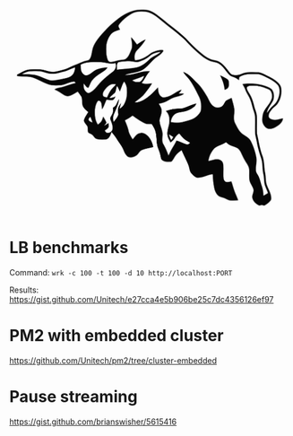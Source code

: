 
<div align="center">
  <a href="http://pm2.keymetrics.io">
    <img width=710px src="https://raw.githubusercontent.com/Unitech/taurine-lb/master/pres/bull-gallery-your-set-angry.png">
  </a>
</div>

# LB benchmarks

Command: `wrk -c 100 -t 100 -d 10 http://localhost:PORT`

Results:
https://gist.github.com/Unitech/e27cca4e5b906be25c7dc4356126ef97

# PM2 with embedded cluster

https://github.com/Unitech/pm2/tree/cluster-embedded

# Pause streaming

https://gist.github.com/brianswisher/5615416
